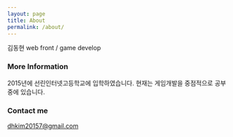 ```yaml
---
layout: page
title: About
permalink: /about/
---
```


김동현
web front / game develop

### More Information

2015년에 선린인터넷고등학교에 입학하였습니다.
현재는 게임개발을 중점적으로 공부중에 있습니다.

### Contact me

[dhkim20157@gmail.com](mailto:dhkim20157@gmail.com)
